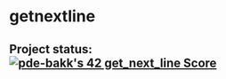 # getnextline

## Project status: [![pde-bakk's 42 get_next_line Score](https://badge42.vercel.app/api/v2/cl1kxvlgu002109lfx5bumh9s/project/1625145)](https://github.com/JaeSeoKim/badge42)
